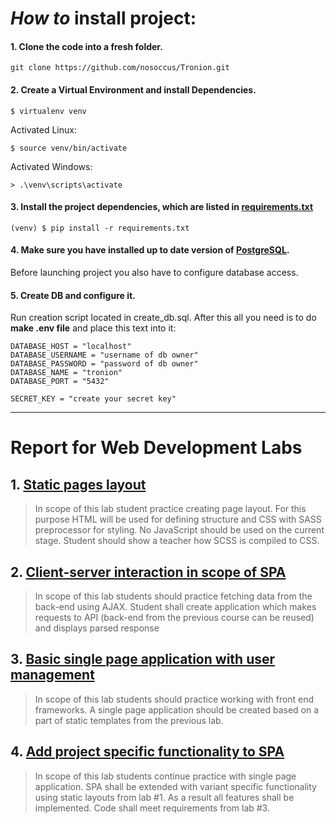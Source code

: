 # _How to_ install project:

#### 1. Clone the code into a fresh folder.
    git clone https://github.com/nosoccus/Tronion.git
    
#### 2. Create a Virtual Environment and install Dependencies.
    
    $ virtualenv venv
    
Activated Linux: 
    
    $ source venv/bin/activate

Activated Windows:
    
    > .\venv\scripts\activate
    
#### 3. Install the project dependencies, which are listed in [requirements.txt](https://github.com/Vilka284/web-lab-1-4/blob/master/requirements.txt)
    
    (venv) $ pip install -r requirements.txt
    
#### 4. Make sure you have installed up to date version of [PostgreSQL](https://www.postgresql.org/download/).
Before launching project you also have to configure database access.

#### 5. Create DB and configure it.
Run creation script located in create_db.sql.
After this all you need is to do **make .env file** and place this text into it:

    DATABASE_HOST = "localhost"
    DATABASE_USERNAME = "username of db owner"
    DATABASE_PASSWORD = "password of db owner"
    DATABASE_NAME = "tronion"
    DATABASE_PORT = "5432"

    SECRET_KEY = "create your secret key"


----

# Report for Web Development Labs

## 1. [Static pages layout](https://github.com/Vilka284/web-lab-1-4/tree/master/WebDevelopment/Lab1)
> In scope of this lab student practice creating page layout. For this purpose HTML will be used
> for defining structure and CSS with SASS preprocessor for styling. No JavaScript should 
> be used on the current stage. Student should show a teacher how SCSS is compiled to CSS.

## 2. [Client-server interaction in scope of SPA](https://github.com/Vilka284/web-lab-1-4/tree/master/WebDevelopment/Lab2)
> In scope of this lab students should practice fetching data from the back-end using AJAX.
> Student shall create application which makes requests to API (back-end from the previous 
> course can be reused) and displays parsed response

## 3. [Basic single page application with user management](https://github.com/Vilka284/web-lab-1-4/tree/master/WebDevelopment/Lab3)
> In scope of this lab students should practice working with front end frameworks. A single page
> application should be created based on a part of static templates from the previous lab.

## 4. [Add project specific functionality to SPA](https://github.com/Vilka284/web-lab-1-4/tree/master/WebDevelopment/Lab4)
> In scope of this lab students continue practice with single page application. SPA shall be
> extended with variant specific functionality using static layouts from lab #1. As a result 
> all features shall be implemented. Code shall meet requirements from lab #3.

